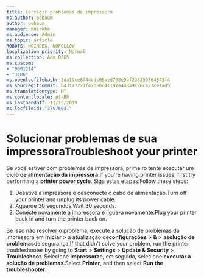 ```yaml
---
title: Corrigir problemas de impressora
ms.author: pebaum
author: pebaum
manager: mnirkhe
ms.audience: Admin
ms.topic: article
ROBOTS: NOINDEX, NOFOLLOW
localization_priority: Normal
ms.collection: Adm_O365
ms.custom:
- "9001214"
- "3186"
ms.openlocfilehash: 3da19ce8f44cdc08aed708e9bf238350764843f4
ms.sourcegitcommit: b43f77221f47b50c41197a448a9c26c423ce1ad5
ms.translationtype: MT
ms.contentlocale: pt-BR
ms.lasthandoff: 11/15/2019
ms.locfileid: "37976041"
---
```

# <a name="troubleshoot-your-printer"></a><span data-ttu-id="90679-102">Solucionar problemas de sua impressora</span><span class="sxs-lookup"><span data-stu-id="90679-102">Troubleshoot your printer</span></span>

<span data-ttu-id="90679-103">Se você estiver com problemas de impressora, primeiro tente executar um **ciclo de alimentação da impressora**.</span><span class="sxs-lookup"><span data-stu-id="90679-103">If you're having printer issues, first try performing a **printer power cycle**.</span></span> <span data-ttu-id="90679-104">Siga estas etapas:</span><span class="sxs-lookup"><span data-stu-id="90679-104">Follow these steps:</span></span>

1. <span data-ttu-id="90679-105">Desative a impressora e desconecte o cabo de alimentação.</span><span class="sxs-lookup"><span data-stu-id="90679-105">Turn off your printer and unplug its power cable.</span></span>
2. <span data-ttu-id="90679-106">Aguarde 30 segundos.</span><span class="sxs-lookup"><span data-stu-id="90679-106">Wait 30 seconds.</span></span>
3. <span data-ttu-id="90679-107">Conecte novamente a impressora e ligue-a novamente.</span><span class="sxs-lookup"><span data-stu-id="90679-107">Plug your printer back in and turn the printer back on.</span></span>

<span data-ttu-id="90679-108">Se isso não resolver o problema, execute a solução de problemas da impressora em **Iniciar** > a atualização de**configurações** > **&** > a**solução de problemas**de segurança.</span><span class="sxs-lookup"><span data-stu-id="90679-108">If that didn't solve your problem, run the printer troubleshooter by going to **Start** > **Settings** > **Update & Security** > **Troubleshoot**.</span></span> <span data-ttu-id="90679-109">Selecione **impressora**e, em seguida, selecione **executar a solução de problemas**.</span><span class="sxs-lookup"><span data-stu-id="90679-109">Select **Printer**, and then select **Run the troubleshooter**.</span></span>